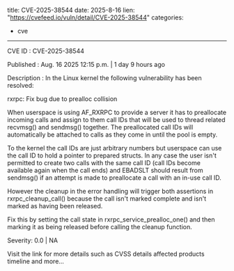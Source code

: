  
title: CVE-2025-38544
date: 2025-8-16
lien: "https://cvefeed.io/vuln/detail/CVE-2025-38544"
categories:
  - cve
---

CVE ID : CVE-2025-38544

Published :  Aug. 16
2025
12:15 p.m. | 1 day
9 hours ago

Description : In the Linux kernel
the following vulnerability has been resolved:

rxrpc: Fix bug due to prealloc collision

When userspace is using AF_RXRPC to provide a server
it has to preallocate
incoming calls and assign to them call IDs that will be used to thread
related recvmsg() and sendmsg() together.  The preallocated call IDs will
automatically be attached to calls as they come in until the pool is empty.

To the kernel
the call IDs are just arbitrary numbers
but userspace can
use the call ID to hold a pointer to prepared structs.  In any case
the
user isn't permitted to create two calls with the same call ID (call IDs
become available again when the call ends) and EBADSLT should result from
sendmsg() if an attempt is made to preallocate a call with an in-use call
ID.

However
the cleanup in the error handling will trigger both assertions in
rxrpc_cleanup_call() because the call isn't marked complete and isn't
marked as having been released.

Fix this by setting the call state in rxrpc_service_prealloc_one() and then
marking it as being released before calling the cleanup function.

Severity: 0.0 | NA

Visit the link for more details
such as CVSS details
affected products
timeline
and more...

